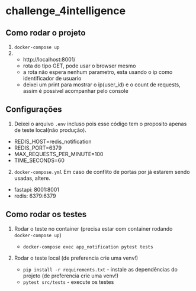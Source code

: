 # challenge_4intelligence

## Como rodar o projeto
1. `docker-compose up`
2.  - http://localhost:8001/
    - rota do tipo GET, pode usar o browser mesmo
    - a rota não espera nenhum parametro, esta usando o ip como identificador de usuario
    - deixei um print para mostrar o ip(user_id) e o count de requests, assim é possivel acompanhar pelo console

## Configurações
1. Deixei o arquivo `.env` incluso pois esse código tem o proposito apenas de teste local(não produção).
- REDIS_HOST=redis_notification
- REDIS_PORT=6379
- MAX_REQUESTS_PER_MINUTE=100
- TIME_SECONDS=60

2. `docker-compose.yml`
Em caso de conflito de portas por já estarem sendo usadas, altere.
- fastapi: 8001:8001
- redis: 6379:6379

## Como rodar os testes
1. Rodar o teste no container (precisa estar com container rodando `docker-compose up`)
    - `docker-compose exec app_notification pytest tests`

2. Rodar o teste local (de preferencia crie uma venv!)
    - `pip install -r requirements.txt` - instale as dependências do projeto (de preferencia crie uma venv!)
    - `pytest src/tests` - execute os testes